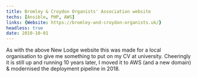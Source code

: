 ```yaml
---
title: Bromley & Croydon Organists' Association website
techs: [Ansible, PHP, AWS]
links: {Website: https://bromley-and-croydon-organists.uk/}
headless: true
date: 2010-10-01
---
```


As with the above New Lodge website this was made for a local organisation to give me something to put on my CV at university.
Cheeringly it is still up and running 10 years later, I moved it to AWS (and a new domain) & modernised the deployment pipeline in 2018.